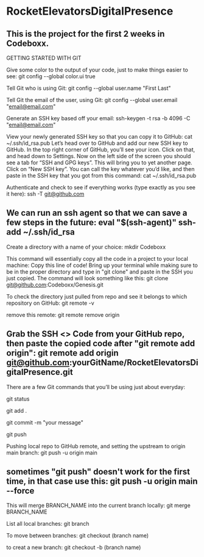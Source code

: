 # RocketElevatorsDigitalPresence
This is the project for the first 2 weeks in Codeboxx.
----------------------------------------------------------------------------------------
GETTING STARTED WITH GIT

Give some color to the output of your code, just to make things easier to see:
git config --global color.ui true

Tell Git who is using Git:
git config --global user.name "First Last"

Tell Git the email of the user, using Git:
git config --global user.email "email@email.com"

Generate an SSH key based off your email:
ssh-keygen -t rsa -b 4096 -C "email@email.com"

View your newly generated SSH key so that you can copy it to GitHub:
cat ~/.ssh/id_rsa.pub
Let’s head over to GitHub and add our new SSH key to GitHub.  In the top right corner of GitHub, you’ll see your icon.  Click on that, and head down to Settings.  Now on the left side of the screen you should see a tab for “SSH and GPG keys”.  This will bring you to yet another page.  Click on “New SSH key”.  You can call the key whatever you’d like, and then paste in the SSH key that you got from this command: cat ~/.ssh/id_rsa.pub

Authenticate and check to see if everything works (type exactly as you see it here):
ssh -T git@github.com

We can run an ssh agent so that we can save a few steps in the future:
eval "$(ssh-agent)"
ssh-add ~/.ssh/id_rsa
----------------------------------------------------------------------------------------
Create a directory with a name of your choice:
mkdir Codeboxx

This command will essentially copy all the code in a project to your local machine:
Copy this line of code!  Bring up your terminal while making sure to be in the proper directory and type in "git clone" and paste in the SSH you just copied.  The command will look something like this:
git clone git@github.com:Codeboxx/Genesis.git

To check the directory just pulled from repo and see it belongs to which repository on GitHub:
git remote -v

remove this remote:
git remote remove origin

Grab the SSH <> Code from your GitHub repo, then paste the copied code after "git remote add origin":
git remote add origin git@github.com:yourGitName/RocketElevatorsDigitalPresence.git
----------------------------------------------------------------------------------------
There are a few Git commands that you’ll be using just about everyday:

git status

git add .

git commit -m "your message"

git push

Pushing local repo to GitHub remote, and setting the upstream to origin main branch:
git push -u origin main

sometimes "git push" doesn't work for the first time, in that case use this:
git push -u origin main --force
----------------------------------------------------------------------------------------
This will merge BRANCH_NAME into the current branch locally:
git merge BRANCH_NAME

List all local branches:
git branch

To move between branches:
git checkout (branch name)

to creat a new branch:
git checkout -b (branch name)

